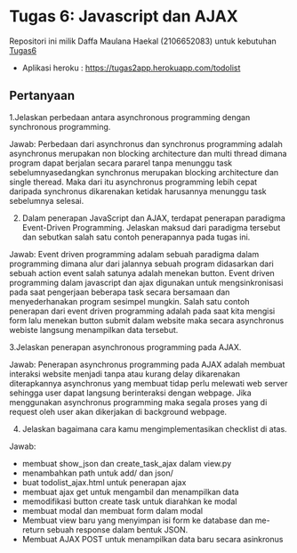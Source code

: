 # Tugas 6: Javascript dan AJAX

Repositori ini milik Daffa Maulana Haekal (2106652083) untuk kebutuhan [Tugas6](https://pbp-fasilkom-ui.github.io/ganjil-2023/assignments/tugas/tugas-6)

- Aplikasi heroku : https://tugas2app.herokuapp.com/todolist

## Pertanyaan

1.Jelaskan perbedaan antara asynchronous programming dengan synchronous programming.

Jawab:
Perbedaan dari asynchronus dan synchronus programming adalah asynchronus merupakan non blocking architecture dan multi thread dimana program dapat berjalan secara pararel tanpa menunggu task sebelumnyasedangkan synchronus merupakan blocking architecture dan single theread. Maka dari itu asynchronus programming lebih cepat daripada synchronus dikarenakan ketidak harusannya menunggu task sebelumnya selesai.

2. Dalam penerapan JavaScript dan AJAX, terdapat penerapan paradigma Event-Driven Programming. Jelaskan maksud dari paradigma tersebut dan sebutkan salah satu contoh penerapannya pada tugas ini.

Jawab:
Event driven programming adalam sebuah paradigma dalam programming dimana alur dari jalannya sebuah program didasarkan dari sebuah action event salah satunya adalah menekan button.
Event driven programming dalam javascript dan ajax digunakan untuk mengsinkronisasi pada saat pengerjaan beberapa task secara bersamaan dan menyederhanakan program sesimpel mungkin. Salah satu contoh penerapan dari event driven programming adalah pada saat kita mengisi form lalu menekan button submit
dalam website maka secara asynchronus webiste langsung menampilkan data tersebut.

3.Jelaskan penerapan asynchronous programming pada AJAX.

Jawab:
Penerapan asynchronus programming pada AJAX adalah membuat interaksi website menjadi tanpa atau kurang delay dikarenakan diterapkannya asynchronus yang membuat tidap perlu  melewati web server sehingga user dapat langsung berinteraksi dengan webpage. Jika menggunakan asynchronus programming maka segala proses yang di request oleh user akan dikerjakan di background webpage.


4. Jelaskan bagaimana cara kamu mengimplementasikan checklist di atas.

Jawab:

- membuat show_json dan create_task_ajax dalam view.py 
- menambahkan path untuk add/ dan json/
- buat todolist_ajax.html untuk penerapan ajax
- membuat ajax get untuk mengambil dan menampilkan data
- memodifikasi button create task untuk diarahkan ke modal
- membuat modal dan membuat form dalam modal 
- Membuat view baru yang menyimpan isi form ke database dan me-return sebuah response dalam bentuk JSON.
- Membuat AJAX POST untuk menampilkan data baru secara asinkronus
